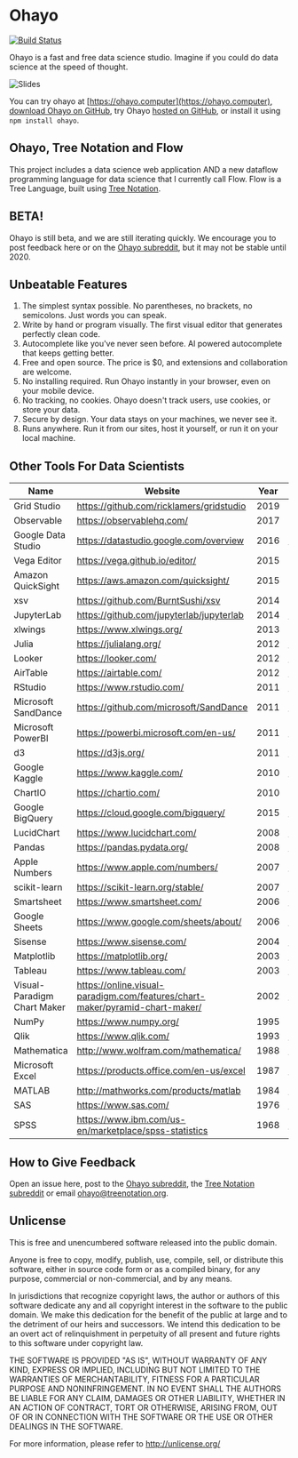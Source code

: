 # Ohayo

[![Build Status](https://travis-ci.org/treenotation/ohayo.svg?branch=master)](https://travis-ci.org/treenotation/ohayo)

Ohayo is a fast and free data science studio. Imagine if you could do data science at the speed of thought.

![Slides](slides.gif)

You can try ohayo at [https://ohayo.computer](https://ohayo.computer), [download Ohayo on GitHub](https://github.com/treenotation/ohayo), try Ohayo [hosted on GitHub](https://treenotation.github.io/ohayo/), or install it using `npm install ohayo`.

## Ohayo, Tree Notation and Flow

This project includes a data science web application AND a new dataflow programming language for data science that I currently call Flow. Flow is a Tree Language, built using [Tree Notation](https://treenotation.org/).

## BETA!

Ohayo is still beta, and we are still iterating quickly. We encourage you to post feedback here or on the [Ohayo subreddit](https://www.reddit.com/r/ohayocomputer), but it may not be stable until 2020.

## Unbeatable Features

1. The simplest syntax possible. No parentheses, no brackets, no semicolons. Just words you can speak.
2. Write by hand or program visually. The first visual editor that generates perfectly clean code.
3. Autocomplete like you've never seen before. AI powered autocomplete that keeps getting better.
4. Free and open source. The price is $0, and extensions and collaboration are welcome.
5. No installing required. Run Ohayo instantly in your browser, even on your mobile device.
6. No tracking, no cookies. Ohayo doesn't track users, use cookies, or store your data.
7. Secure by design. Your data stays on your machines, we never see it.
8. Runs anywhere. Run it from our sites, host it yourself, or run it on your local machine.

## Other Tools For Data Scientists

|Name|Website|Year|WikipediaPage|
|-|-|-|-|
|Grid Studio|https://github.com/ricklamers/gridstudio|2019||
|Observable|https://observablehq.com/|2017||
|Google Data Studio|https://datastudio.google.com/overview|2016|https://de.wikipedia.org/wiki/Google_Data_Studio|
|Vega Editor|https://vega.github.io/editor/|2015||
|Amazon QuickSight|https://aws.amazon.com/quicksight/|2015||
|xsv|https://github.com/BurntSushi/xsv|2014||
|JupyterLab|https://github.com/jupyterlab/jupyterlab|2014|https://en.wikipedia.org/wiki/Project_Jupyter|
|xlwings|https://www.xlwings.org/|2013||
|Julia|https://julialang.org/|2012|https://en.wikipedia.org/wiki/Julia_(programming_language)|
|Looker|https://looker.com/|2012|https://en.wikipedia.org/wiki/Looker_(company)|
|AirTable|https://airtable.com/|2012|https://en.wikipedia.org/wiki/Airtable|
|RStudio|https://www.rstudio.com/|2011|https://en.wikipedia.org/wiki/RStudio|
|Microsoft SandDance|https://github.com/microsoft/SandDance|2011|https://en.wikipedia.org/wiki/Microsoft_Garage|
|Microsoft PowerBI|https://powerbi.microsoft.com/en-us/|2011|https://en.wikipedia.org/wiki/Power_BI|
|d3|https://d3js.org/|2011|https://en.wikipedia.org/wiki/D3.js|
|Google Kaggle|https://www.kaggle.com/|2010|https://en.wikipedia.org/wiki/Kaggle|
|ChartIO|https://chartio.com/|2010||
|Google BigQuery|https://cloud.google.com/bigquery/|2015|https://en.wikipedia.org/wiki/BigQuery|
|LucidChart|https://www.lucidchart.com/|2008|https://en.wikipedia.org/wiki/Lucidchart|
|Pandas|https://pandas.pydata.org/|2008|https://en.wikipedia.org/wiki/Pandas_(software)
|Apple Numbers|https://www.apple.com/numbers/|2007|https://en.wikipedia.org/wiki/Numbers_(spreadsheet)|
|scikit-learn|https://scikit-learn.org/stable/|2007|https://en.wikipedia.org/wiki/Scikit-learn|
|Smartsheet|https://www.smartsheet.com/|2006|https://en.wikipedia.org/wiki/Smartsheet|
|Google Sheets|https://www.google.com/sheets/about/|2006|https://en.wikipedia.org/wiki/Google_Sheets|
|Sisense|https://www.sisense.com/|2004|https://en.wikipedia.org/wiki/Sisense|
|Matplotlib|https://matplotlib.org/|2003|https://en.wikipedia.org/wiki/Matplotlib|
|Tableau|https://www.tableau.com/|2003|https://en.wikipedia.org/wiki/Tableau_Software|
|Visual-Paradigm Chart Maker|https://online.visual-paradigm.com/features/chart-maker/pyramid-chart-maker/|2002|https://en.wikipedia.org/wiki/Visual_Paradigm|
|NumPy|https://www.numpy.org/|1995||https://en.wikipedia.org/wiki/NumPy|
|Qlik|https://www.qlik.com/|1993|https://en.wikipedia.org/wiki/Qlik|
|Mathematica|http://www.wolfram.com/mathematica/|1988|https://en.wikipedia.org/wiki/Wolfram_Mathematica|
|Microsoft Excel|https://products.office.com/en-us/excel|1987|https://en.wikipedia.org/wiki/Microsoft_Excel|
|MATLAB|http://mathworks.com/products/matlab|1984|https://en.wikipedia.org/wiki/MATLAB|
|SAS|https://www.sas.com/|1976|https://en.wikipedia.org/wiki/SAS_language|
|SPSS|https://www.ibm.com/us-en/marketplace/spss-statistics|1968|https://en.wikipedia.org/wiki/SPSS|

## How to Give Feedback

Open an issue here, post to the [Ohayo subreddit](https://www.reddit.com/r/ohayocomputer), the [Tree Notation subreddit](https://www.reddit.com/r/treenotation/) or email ohayo@treenotation.org.

## Unlicense

This is free and unencumbered software released into the public domain.

Anyone is free to copy, modify, publish, use, compile, sell, or
distribute this software, either in source code form or as a compiled
binary, for any purpose, commercial or non-commercial, and by any
means.

In jurisdictions that recognize copyright laws, the author or authors
of this software dedicate any and all copyright interest in the
software to the public domain. We make this dedication for the benefit
of the public at large and to the detriment of our heirs and
successors. We intend this dedication to be an overt act of
relinquishment in perpetuity of all present and future rights to this
software under copyright law.

THE SOFTWARE IS PROVIDED "AS IS", WITHOUT WARRANTY OF ANY KIND,
EXPRESS OR IMPLIED, INCLUDING BUT NOT LIMITED TO THE WARRANTIES OF
MERCHANTABILITY, FITNESS FOR A PARTICULAR PURPOSE AND NONINFRINGEMENT.
IN NO EVENT SHALL THE AUTHORS BE LIABLE FOR ANY CLAIM, DAMAGES OR
OTHER LIABILITY, WHETHER IN AN ACTION OF CONTRACT, TORT OR OTHERWISE,
ARISING FROM, OUT OF OR IN CONNECTION WITH THE SOFTWARE OR THE USE OR
OTHER DEALINGS IN THE SOFTWARE.

For more information, please refer to <http://unlicense.org/>
